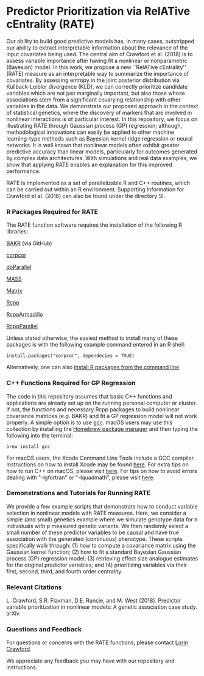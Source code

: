 # Predictor Prioritization via RelATive cEntrality (RATE)
Our ability to build good predictive models has, in many cases, outstripped our ability to extract interpretable information about the relevance of the input covariates being used. The central aim of Crawford et al. (2018) is to assess variable importance after having fit a nonlinear or nonparametric (Bayesian) model. In this work, we propose a new ``RelATive cEntrality'' (RATE) measure as an interpretable way to summarize the importance of covariates. By assessing entropy in the joint posterior distribution via Kullback-Leibler divergence (KLD), we can correctly prioritize candidate variables which are not just marginally important, but also those whose associations stem from a significant covarying relationship with other variables in the data. We demonstrate our proposed approach in the context of statistical genetics, where the discovery of markers that are involved in nonlinear interactions is of particular interest. In this repository, we focus on illustrating RATE through Gaussian process (GP) regression; although, methodological innovations can easily be applied to other machine learning-type methods such as Bayesian kernel ridge regression or neural networks. It is well known that nonlinear models often exhibit greater predictive accuracy than linear models, particularly for outcomes generated by complex data architectures. With simulations and real data examples, we show that applying RATE enables an explanation for this improved performance.

RATE is implemented as a set of parallelizable R and C++ routines, which can be carried out within an R environment. Supporting Information for Crawford et al. (2018) can also be found under the directory SI.

### R Packages Required for RATE
The RATE function software requires the installation of the following R libraries:

[BAKR](https://github.com/lorinanthony/BAKR) (via GitHub)

[corpcor](https://cran.r-project.org/web/packages/corpcor/index.html)

[doParallel](https://cran.r-project.org/web/packages/doParallel/index.html)

[MASS](https://cran.r-project.org/web/packages/MASS/index.html)

[Matrix](https://cran.r-project.org/web/packages/Matrix/index.html)

[Rcpp](https://cran.r-project.org/web/packages/Rcpp/index.html)

[RcppArmadillo](https://cran.r-project.org/web/packages/RcppArmadillo/index.html)

[RcppParallel](https://cran.r-project.org/web/packages/RcppParallel/index.html)

Unless stated otherwise, the easiest method to install many of these packages is with the following example command entered in an R shell:

    install.packages("corpcor", dependecies = TRUE)

Alternatively, one can also [install R packages from the command line](http://cran.r-project.org/doc/manuals/r-release/R-admin.html#Installing-packages).

### C++ Functions Required for GP Regression
The code in this repository assumes that basic C++ functions and applications are already set up on the running personal computer or cluster. If not, the functions and necessary Rcpp packages to build nonlinear covariance matrices (e.g. BAKR) and fit a GP regression model will not work properly. A simple option is to use [gcc](https://gcc.gnu.org/). macOS users may use this collection by installing the [Homebrew package manager](http://brew.sh/index.html) and then typing the following into the terminal:

    brew install gcc

For macOS users, the Xcode Command Line Tools include a GCC compiler. Instructions on how to install Xcode may be found [here](http://railsapps.github.io/xcode-command-line-tools.html). For extra tips on how to run C++ on macOS, please visit [here](http://seananderson.ca/2013/11/18/rcpp-mavericks.html). For tips on how to avoid errors dealing with "-lgfortran" or "-lquadmath", please visit [here](http://thecoatlessprofessor.com/programming/rcpp-rcpparmadillo-and-os-x-mavericks-lgfortran-and-lquadmath-error/).

### Demonstrations and Tutorials for Running RATE

We provide a few example scripts that demonstrate how to conduct variable selection in nonlinear models with RATE measures. Here, we consider a simple (and small) genetics example where we simulate genotype data for n individuals with p measured genetic variants. We then randomly select a small number of these predictor variables to be causal and have true association with the generated (continuous) phenotype. These scripts specifically walk through: (1) how to compute a covariance matrix using the Gaussian kernel function; (2) how to fit a standard Bayesian Gaussian process (GP) regression model; (3) retrieving effect size analogue estimates for the original predictor variables; and (4) prioritizing variables via their first, second, third, and fourth order centrality.

### Relevant Citations
L. Crawford, S.R. Flaxman, D.E. Runcie, and M. West (2018). Predictor variable prioritization in nonlinear models: A genetic association case study. arXiv.

### Questions and Feedback
For questions or concerns with the RATE functions, please contact [Lorin Crawford](mailto:lorin_crawford@brown.edu).

We appreciate any feedback you may have with our repository and instructions.
